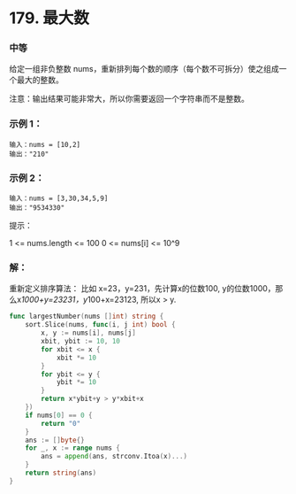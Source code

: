 # 179. 最大数

### 中等

给定一组非负整数 nums，重新排列每个数的顺序（每个数不可拆分）使之组成一个最大的整数。

注意：输出结果可能非常大，所以你需要返回一个字符串而不是整数。

### 示例 1：

    输入：nums = [10,2]
    输出："210"

### 示例 2：

    输入：nums = [3,30,34,5,9]
    输出："9534330"

提示：

1 <= nums.length <= 100
0 <= nums[i] <= 10^9

### 解：

重新定义排序算法：
比如 x=23，y=231，先计算x的位数100, y的位数1000，那么x*1000+y=23231，y*100+x=23123, 所以x > y. 

```go
func largestNumber(nums []int) string {
	sort.Slice(nums, func(i, j int) bool {
		x, y := nums[i], nums[j]
		xbit, ybit := 10, 10
		for xbit <= x {
			xbit *= 10
		}
		for ybit <= y {
			ybit *= 10
		}
		return x*ybit+y > y*xbit+x
	})
	if nums[0] == 0 {
		return "0"
	}
	ans := []byte{}
	for _, x := range nums {
		ans = append(ans, strconv.Itoa(x)...)
	}
	return string(ans)
}
```